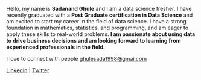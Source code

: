 Hello, my name is **Sadanand Ghule** and I am a data science fresher. I have recently graduated with a **Post Graduate certification in Data Science** and am excited to start my career in the field of data science. I have a strong foundation in mathematics, statistics, and programming, and am eager to apply these skills to real-world problems. **I am passionate about using data to drive business decisions and am looking forward to learning from experienced professionals in the field.**

I love to connect with people
ghulesada1998@gmai.com

[LinkedIn](https://www.linkedin.com/in/sadanandghule/) | [Twitter](https://twitter.com/sadanandghule)

<!---
ghulesada/ghulesada is a ✨ special ✨ repository because its `README.md` (this file) appears on your GitHub profile.
You can click the Preview link to take a look at your changes.
--->
